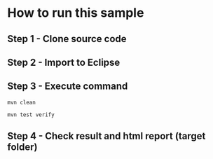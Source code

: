 # How to run this sample

## Step 1 - Clone source code
## Step 2 - Import to Eclipse
## Step 3 - Execute command
`mvn clean`

`mvn test verify`
## Step 4 - Check result and html report (target folder)


